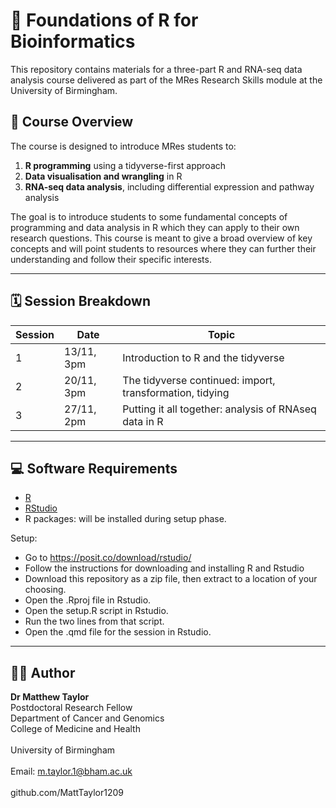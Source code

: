 # 📘 Foundations of R for Bioinformatics

This repository contains materials for a three-part R and RNA-seq data analysis course delivered as part of the MRes Research Skills module at the University of Birmingham.

## 🧭 Course Overview

The course is designed to introduce MRes students to:
1. **R programming** using a tidyverse-first approach  
2. **Data visualisation and wrangling** in R  
3. **RNA-seq data analysis**, including differential expression and pathway analysis  

The goal is to introduce students to some fundamental concepts of programming and data analysis in R which they can apply to their own research questions. This course is meant to give a broad overview of key concepts and will point students to resources where they can further their understanding and follow their specific interests.

---

## 🗓️ Session Breakdown

| Session | Date        | Topic                                           |
|---------|-------------|-------------------------------------------------|
| 1       | 13/11, 3pm | Introduction to R and the tidyverse            |
| 2       | 20/11, 3pm | The tidyverse continued: import, transformation, tidying      |
| 3       | 27/11, 2pm | Putting it all together: analysis of RNAseq data in R              |

---

## 💻 Software Requirements

- [R](https://cran.r-project.org/) 
- [RStudio](https://posit.co/download/rstudio/)  
- R packages: will be installed during setup phase.

Setup:
- Go to https://posit.co/download/rstudio/
- Follow the instructions for downloading and installing R and Rstudio
- Download this repository as a zip file, then extract to a location of your choosing.
- Open the .Rproj file in Rstudio.
- Open the setup.R script in Rstudio.
- Run the two lines from that script.
- Open the .qmd file for the session in Rstudio.
  
---

## 🧑‍🏫 Author
**Dr Matthew Taylor**<br>
Postdoctoral Research Fellow<br>
Department of Cancer and Genomics<br>
College of Medicine and Health<br>
<br>
University of Birmingham<br>
<br>
Email: m.taylor.1@bham.ac.uk<br>
<br>
github.com/MattTaylor1209

